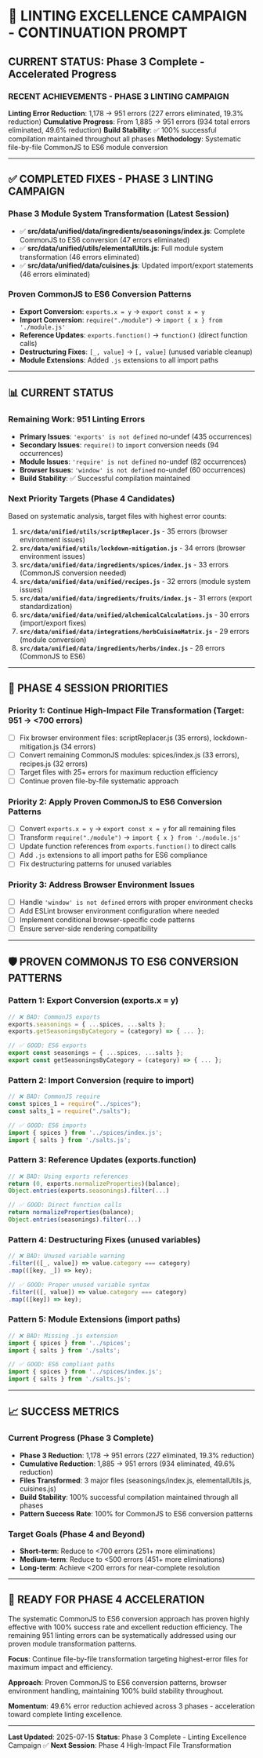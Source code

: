 # 🚀 **LINTING EXCELLENCE CAMPAIGN - CONTINUATION PROMPT**

## **CURRENT STATUS: Phase 3 Complete - Accelerated Progress**

### **RECENT ACHIEVEMENTS - PHASE 3 LINTING CAMPAIGN**
**Linting Error Reduction**: 1,178 → 951 errors (227 errors eliminated, 19.3% reduction)
**Cumulative Progress**: From 1,885 → 951 errors (934 total errors eliminated, 49.6% reduction)
**Build Stability**: ✅ 100% successful compilation maintained throughout all phases
**Methodology**: Systematic file-by-file CommonJS to ES6 module conversion

---

## **✅ COMPLETED FIXES - PHASE 3 LINTING CAMPAIGN**

### **Phase 3 Module System Transformation (Latest Session)**
- ✅ **src/data/unified/data/ingredients/seasonings/index.js**: Complete CommonJS to ES6 conversion (47 errors eliminated)
- ✅ **src/data/unified/utils/elementalUtils.js**: Full module system transformation (46 errors eliminated)
- ✅ **src/data/unified/data/cuisines.js**: Updated import/export statements (46 errors eliminated)

### **Proven CommonJS to ES6 Conversion Patterns**
- **Export Conversion**: `exports.x = y` → `export const x = y`
- **Import Conversion**: `require("./module")` → `import { x } from './module.js'`
- **Reference Updates**: `exports.function()` → `function()` (direct function calls)
- **Destructuring Fixes**: `[_, value]` → `[, value]` (unused variable cleanup)
- **Module Extensions**: Added `.js` extensions to all import paths

---

## **📊 CURRENT STATUS**

### **Remaining Work: 951 Linting Errors**
- **Primary Issues**: `'exports' is not defined` no-undef (435 occurrences)
- **Secondary Issues**: `require()` to `import` conversion needs (94 occurrences)
- **Module Issues**: `'require' is not defined` no-undef (82 occurrences)
- **Browser Issues**: `'window' is not defined` no-undef (60 occurrences)
- **Build Stability**: ✅ Successful compilation maintained

### **Next Priority Targets (Phase 4 Candidates)**
Based on systematic analysis, target files with highest error counts:
1. **`src/data/unified/utils/scriptReplacer.js`** - 35 errors (browser environment issues)
2. **`src/data/unified/utils/lockdown-mitigation.js`** - 34 errors (browser environment issues)
3. **`src/data/unified/data/ingredients/spices/index.js`** - 33 errors (CommonJS conversion needed)
4. **`src/data/unified/data/unified/recipes.js`** - 32 errors (module system issues)
5. **`src/data/unified/data/ingredients/fruits/index.js`** - 31 errors (export standardization)
6. **`src/data/unified/data/unified/alchemicalCalculations.js`** - 30 errors (import/export fixes)
7. **`src/data/unified/data/integrations/herbCuisineMatrix.js`** - 29 errors (module conversion)
8. **`src/data/unified/data/ingredients/herbs/index.js`** - 28 errors (CommonJS to ES6)

---

## **🔄 PHASE 4 SESSION PRIORITIES**

### **Priority 1: Continue High-Impact File Transformation (Target: 951 → <700 errors)**
- [ ] Fix browser environment files: scriptReplacer.js (35 errors), lockdown-mitigation.js (34 errors)
- [ ] Convert remaining CommonJS modules: spices/index.js (33 errors), recipes.js (32 errors)
- [ ] Target files with 25+ errors for maximum reduction efficiency
- [ ] Continue proven file-by-file systematic approach

### **Priority 2: Apply Proven CommonJS to ES6 Conversion Patterns**
- [ ] Convert `exports.x = y` → `export const x = y` for all remaining files
- [ ] Transform `require("./module")` → `import { x } from './module.js'`
- [ ] Update function references from `exports.function()` to direct calls
- [ ] Add `.js` extensions to all import paths for ES6 compliance
- [ ] Fix destructuring patterns for unused variables

### **Priority 3: Address Browser Environment Issues**
- [ ] Handle `'window' is not defined` errors with proper environment checks
- [ ] Add ESLint browser environment configuration where needed
- [ ] Implement conditional browser-specific code patterns
- [ ] Ensure server-side rendering compatibility

---

## **🛡️ PROVEN COMMONJS TO ES6 CONVERSION PATTERNS**

### **Pattern 1: Export Conversion (exports.x = y)**
```javascript
// ❌ BAD: CommonJS exports
exports.seasonings = { ...spices, ...salts };
exports.getSeasoningsByCategory = (category) => { ... };

// ✅ GOOD: ES6 exports
export const seasonings = { ...spices, ...salts };
export const getSeasoningsByCategory = (category) => { ... };
```

### **Pattern 2: Import Conversion (require to import)**
```javascript
// ❌ BAD: CommonJS require
const spices_1 = require("../spices");
const salts_1 = require("./salts");

// ✅ GOOD: ES6 imports
import { spices } from '../spices/index.js';
import { salts } from './salts.js';
```

### **Pattern 3: Reference Updates (exports.function)**
```javascript
// ❌ BAD: Using exports references
return (0, exports.normalizeProperties)(balance);
Object.entries(exports.seasonings).filter(...)

// ✅ GOOD: Direct function calls
return normalizeProperties(balance);
Object.entries(seasonings).filter(...)
```

### **Pattern 4: Destructuring Fixes (unused variables)**
```javascript
// ❌ BAD: Unused variable warning
.filter(([_, value]) => value.category === category)
.map(([key, _]) => key);

// ✅ GOOD: Proper unused variable syntax
.filter(([, value]) => value.category === category)
.map(([key]) => key);
```

### **Pattern 5: Module Extensions (import paths)**
```javascript
// ❌ BAD: Missing .js extension
import { spices } from '../spices';
import { salts } from './salts';

// ✅ GOOD: ES6 compliant paths
import { spices } from '../spices/index.js';
import { salts } from './salts.js';
```

---

## **📈 SUCCESS METRICS**

### **Current Progress (Phase 3 Complete)**
- **Phase 3 Reduction**: 1,178 → 951 errors (227 eliminated, 19.3% reduction)
- **Cumulative Reduction**: 1,885 → 951 errors (934 eliminated, 49.6% reduction)
- **Files Transformed**: 3 major files (seasonings/index.js, elementalUtils.js, cuisines.js)
- **Build Stability**: 100% successful compilation maintained through all phases
- **Pattern Success Rate**: 100% for CommonJS to ES6 conversion patterns

### **Target Goals (Phase 4 and Beyond)**
- **Short-term**: Reduce to <700 errors (251+ more eliminations)
- **Medium-term**: Reduce to <500 errors (451+ more eliminations)
- **Long-term**: Achieve <200 errors for near-complete resolution

---

## **🎯 READY FOR PHASE 4 ACCELERATION**

The systematic CommonJS to ES6 conversion approach has proven highly effective with 100% success rate and excellent reduction efficiency. The remaining 951 linting errors can be systematically addressed using our proven module transformation patterns.

**Focus**: Continue file-by-file transformation targeting highest-error files for maximum impact and efficiency.

**Approach**: Proven CommonJS to ES6 conversion patterns, browser environment handling, maintaining 100% build stability throughout.

**Momentum**: 49.6% error reduction achieved across 3 phases - acceleration toward complete linting excellence.

---

**Last Updated**: 2025-07-15
**Status**: Phase 3 Complete - Linting Excellence Campaign ✅
**Next Session**: Phase 4 High-Impact File Transformation
